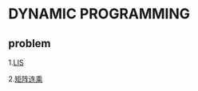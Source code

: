 # DYNAMIC PROGRAMMING
## problem
1.[LIS](https://leetcode-cn.com/problems/longest-increasing-subsequence/solution/)

2.[矩阵连乘](https://github.com/Iris-Song/algorithm/blob/main/Dynamic%20Programming/RecurMatrixChain.cpp)
